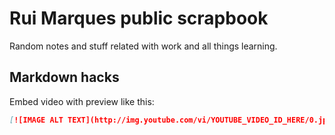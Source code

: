 # Rui Marques public scrapbook

Random notes and stuff related with work and all things learning.

## Markdown hacks

Embed video with preview like this:

```markdown
[![IMAGE ALT TEXT](http://img.youtube.com/vi/YOUTUBE_VIDEO_ID_HERE/0.jpg)](http://www.youtube.com/watch?v=YOUTUBE_VIDEO_ID_HERE "Video Title")
```

